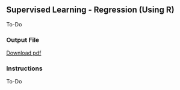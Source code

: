 ## Supervised Learning - Regression  (Using R) 

To-Do

### Output File

[Download pdf](https://drive.google.com/file/d/1EUeFcQ2t92vzF0M53LuUomUPAoWe0Aay/view?usp=sharing)

### Instructions

To-Do